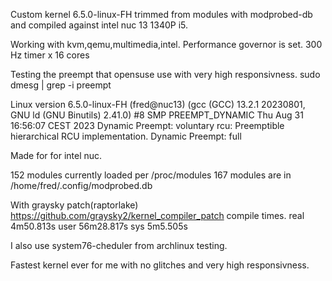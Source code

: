 Custom kernel 6.5.0-linux-FH trimmed from modules with modprobed-db and compiled against intel nuc 13 1340P i5.

Working with kvm,qemu,multimedia,intel.
Performance governor is set.
300 Hz timer x 16 cores

Testing the preempt that opensuse use with very high responsivness.
sudo dmesg | grep -i preempt

Linux version 6.5.0-linux-FH (fred@nuc13) (gcc (GCC) 13.2.1 20230801, GNU ld (GNU Binutils) 2.41.0) #8 SMP PREEMPT_DYNAMIC Thu Aug 31 16:56:07 CEST 2023
Dynamic Preempt: voluntary
rcu: Preemptible hierarchical RCU implementation.
Dynamic Preempt: full

Made for for intel nuc.

152 modules currently loaded per /proc/modules
167 modules are in /home/fred/.config/modprobed.db

With graysky patch(raptorlake) https://github.com/graysky2/kernel_compiler_patch compile times.
real 4m50.813s user 56m28.817s sys 5m5.505s

I also use system76-cheduler from archlinux testing.

Fastest kernel ever for me with no glitches and very high responsivness.
